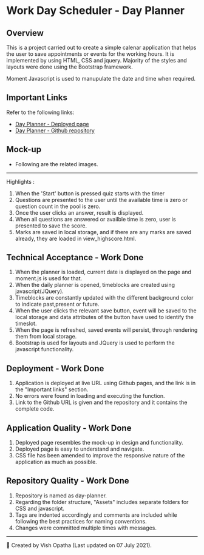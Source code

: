 # Work Day Scheduler - Day Planner

## Overview
This is a project carried out to create a simple calenar application that helps the user to save appointments or events for the working hours. It is implemented by using HTML, CSS and jquery. Majority of the styles and layouts were done using the Bootstrap framework.

Moment Javascript is used to manupulate the date and time when required.

## Important Links
Refer to the following links:
* [Day Planner - Deployed page](https://vish-opatha.github.io/day-planner/)
* [Day Planner - Github repository](https://github.com/vish-opatha/day-planner)

## Mock-up
* Following are the related images.

---
Highlights :
  1. When the 'Start' button is pressed quiz starts with the timer
  2. Questions are presented to the user until the available time is zero or question count in the pool is zero.
  3. Once the user clicks an answer, result is displayed.
  4. When all questions are answered or availble time is zero, user is presented to save the score.
  5. Marks are saved in local storage, and if there are any marks are saved already, they are loaded in view_highscore.html.

## Technical Acceptance - Work Done
1. When the planner is loaded,  current date is displayed on the page and moment.js is used for that.
2. When the daily planner is opened, timeblocks are created using javascript(JQuery).
3. Timeblocks are constantly updated with the different background color to indicate past,present or future.
4. When the user clicks the relevant save button, event will be saved to the local storage and data attributes of the button have used to identify the timeslot.
5. When the page is refreshed, saved events will persist, through rendering them from local storage.
6. Bootstrap is used for layouts and JQuery is used to perform the javascript functionality.

## Deployment - Work Done
1. Application is deployed at live URL using Github pages, and the link is in the "Important links" section.
2. No errors were found in loading and executing the function.
3. Link to the Github URL is given and the repository and it contains the complete code.

## Application Quality - Work Done
1. Deployed page resembles the mock-up in design and functionality.
2. Deployed page is easy to understand and navigate.
3. CSS file has been amended to improve the responsive nature of the application as much as possible.

## Repository Quality - Work Done
1. Repository is named as day-planner.
2. Regarding the folder structure, "Assets" includes separate folders for CSS and javascript.
4. Tags are indented accordingly and comments are included while following the best practices for naming conventions.
5. Changes were committed multiple times with messages.

- - -
📝 Created by Vish Opatha (Last updated on 07 July 2021).

